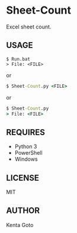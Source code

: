 # Sheet-Count
Excel sheet count.  

## USAGE  
```pwsh  
$ Run.bat
> File: <FILE>
```
or  
```cmd  
$ Sheet-Count.py <FILE>
```
or
```cmd  
$ Sheet-Count.py
> File: <FILE>
```

## REQUIRES  
- Python 3  
- PowerShell  
- Windows  

## LICENSE  
MIT  

## AUTHOR  
Kenta Goto
